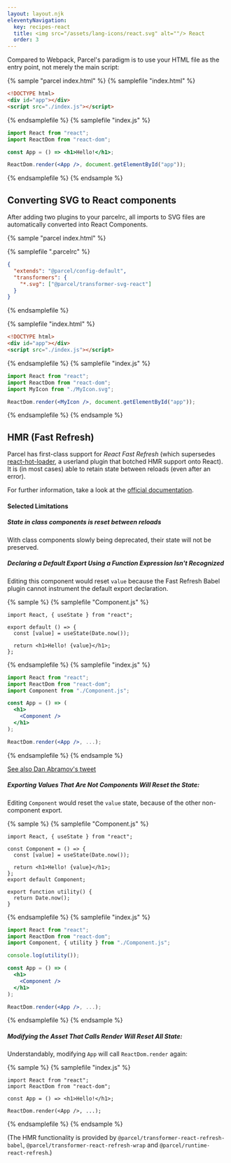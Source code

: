 ```yaml
---
layout: layout.njk
eleventyNavigation:
  key: recipes-react
  title: <img src="/assets/lang-icons/react.svg" alt=""/> React
  order: 3
---
```


Compared to Webpack, Parcel's paradigm is to use your HTML file as the entry point, not merely the main script:

{% sample "parcel index.html" %}
{% samplefile "index.html" %}

```html
<!DOCTYPE html>
<div id="app"></div>
<script src="./index.js"></script>
```

{% endsamplefile %}
{% samplefile "index.js" %}

```jsx
import React from "react";
import ReactDom from "react-dom";

const App = () => <h1>Hello!</h1>;

ReactDom.render(<App />, document.getElementById("app"));
```

{% endsamplefile %}
{% endsample %}

## Converting SVG to React components

After adding two plugins to your parcelrc, all imports to SVG files are automatically converted into React Components.

{% sample "parcel index.html" %}

{% samplefile ".parcelrc" %}

```json
{
  "extends": "@parcel/config-default",
  "transformers": {
    "*.svg": ["@parcel/transformer-svg-react"]
  }
}
```

{% endsamplefile %}

{% samplefile "index.html" %}

```html
<!DOCTYPE html>
<div id="app"></div>
<script src="./index.js"></script>
```

{% endsamplefile %}
{% samplefile "index.js" %}

```jsx
import React from "react";
import ReactDom from "react-dom";
import MyIcon from "./MyIcon.svg";

ReactDom.render(<MyIcon />, document.getElementById("app"));
```

{% endsamplefile %}
{% endsample %}

## HMR (Fast Refresh)

Parcel has first-class support for _React Fast Refresh_ (which supersedes [react-hot-loader](https://github.com/gaearon/react-hot-loader), a userland plugin that botched HMR support onto React). It is (in most cases) able to retain state between reloads (even after an error).

For further information, take a look at the [official documentation](https://reactnative.dev/docs/fast-refresh).

#### Selected Limitations

##### State in class components is reset between reloads

With class components slowly being deprecated, their state will not be preserved.

##### Declaring a Default Export Using a Function Expression Isn't Recognized

Editing this component would reset `value` because the Fast Refresh Babel plugin cannot instrument the default export declaration.

{% sample %}
{% samplefile "Component.js" %}

```jsx/2
import React, { useState } from "react";

export default () => {
  const [value] = useState(Date.now());

  return <h1>Hello! {value}</h1>;
};
```

{% endsamplefile %}
{% samplefile "index.js" %}

```jsx
import React from "react";
import ReactDom from "react-dom";
import Component from "./Component.js";

const App = () => (
  <h1>
    <Component />
  </h1>
);

ReactDom.render(<App />, ...);
```

{% endsamplefile %}
{% endsample %}

[See also Dan Abramov's tweet](https://twitter.com/dan_abramov/status/1255229440860262400)

##### Exporting Values That Are Not Components Will Reset the State:

Editing `Component` would reset the `value` state, because of the other non-component export.

{% sample %}
{% samplefile "Component.js" %}

```jsx/5,9
import React, { useState } from "react";

const Component = () => {
  const [value] = useState(Date.now());

  return <h1>Hello! {value}</h1>;
};
export default Component;

export function utility() {
  return Date.now();
}
```

{% endsamplefile %}
{% samplefile "index.js" %}

```jsx
import React from "react";
import ReactDom from "react-dom";
import Component, { utility } from "./Component.js";

console.log(utility());

const App = () => (
  <h1>
    <Component />
  </h1>
);

ReactDom.render(<App />, ...);
```

{% endsamplefile %}
{% endsample %}

##### Modifying the Asset That Calls Render Will Reset All State:

Understandably, modifying `App` will call `ReactDom.render` again:

{% sample %}
{% samplefile "index.js" %}

```jsx/3,5
import React from "react";
import ReactDom from "react-dom";

const App = () => <h1>Hello!</h1>;

ReactDom.render(<App />, ...);
```

{% endsamplefile %}
{% endsample %}

(The HMR functionality is provided by `@parcel/transformer-react-refresh-babel`, `@parcel/transformer-react-refresh-wrap` and `@parcel/runtime-react-refresh`.)
